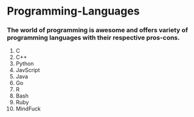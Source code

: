 # Programming-Languages

### The world of programming is awesome and offers variety of programming languages with their respective pros-cons.
1. C
2. C++
3. Python
3. JavScript
4. Java
5. Go
6. R
7. Bash
8. Ruby
9. MindFuck
